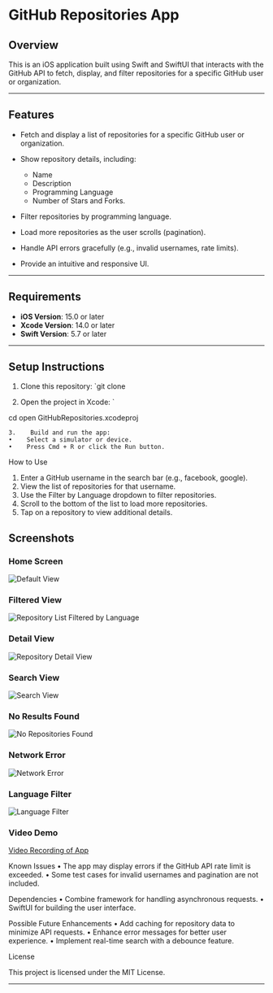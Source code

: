# GitHub Repositories App
## Overview
This is an iOS application built using Swift and SwiftUI that interacts with the GitHub API to fetch, display, and filter repositories for a specific GitHub user or organization.

---
## Features
* Fetch and display a list of repositories for a specific GitHub user or organization.
* Show repository details, including:
   * Name
   * Description
   * Programming Language
   * Number of Stars and Forks.

* Filter repositories by programming language.
* Load more repositories as the user scrolls (pagination).
* Handle API errors gracefully (e.g., invalid usernames, rate limits).
* Provide an intuitive and responsive UI.

---
## Requirements
* **iOS Version**: 15.0 or later
* **Xcode Version**: 14.0 or later
* **Swift Version**: 5.7 or later

---
## Setup Instructions
1. Clone this repository: `git clone <your-repo-link>

 2.    Open the project in Xcode:
 `

cd <project-folder>
open GitHubRepositories.xcodeproj

```
3.    Build and run the app:
•    Select a simulator or device.
•    Press Cmd + R or click the Run button.
```
How to Use
1.    Enter a GitHub username in the search bar (e.g., facebook, google).
2.    View the list of repositories for that username.
3.    Use the Filter by Language dropdown to filter repositories.
4.    Scroll to the bottom of the list to load more repositories.
5.    Tap on a repository to view additional details.

## Screenshots

### Home Screen
![Default View](media/default_view.png)

### Filtered View
![Repository List Filtered by Language](media/repository_list_filter_by_language.png)

### Detail View
![Repository Detail View](media/repository_detail_view.png)

### Search View
![Search View](media/search_view.png)

### No Results Found
![No Repositories Found](media/No_repositories_found.png)

### Network Error
![Network Error](media/network_error.png)

### Language Filter
![Language Filter](media/language_filter.png)

### Video Demo
[Video Recording of App](media/video_recording_of_app.mov)


Known Issues
•    The app may display errors if the GitHub API rate limit is exceeded.
•    Some test cases for invalid usernames and pagination are not included.

Dependencies
•    Combine framework for handling asynchronous requests.
•    SwiftUI for building the user interface.

Possible Future Enhancements
•    Add caching for repository data to minimize API requests.
•    Enhance error messages for better user experience.
•    Implement real-time search with a debounce feature.

License

This project is licensed under the MIT License. 

---
